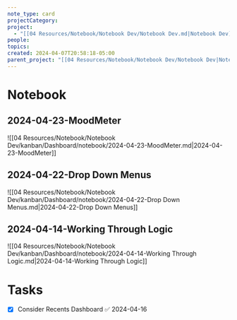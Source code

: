 ```yaml
---
note_type: card
projectCategory: 
project:
  - "[[04 Resources/Notebook/Notebook Dev/Notebook Dev.md|Notebook Dev]]"
people: 
topics: 
created: 2024-04-07T20:58:18-05:00
parent_project: "[[04 Resources/Notebook/Notebook Dev/Notebook Dev|Notebook Dev]]"
---
```

# Notebook
## 2024-04-23-MoodMeter
 ![[04 Resources/Notebook/Notebook Dev/kanban/Dashboard/notebook/2024-04-23-MoodMeter.md|2024-04-23-MoodMeter]]
## 2024-04-22-Drop Down Menus
 ![[04 Resources/Notebook/Notebook Dev/kanban/Dashboard/notebook/2024-04-22-Drop Down Menus.md|2024-04-22-Drop Down Menus]]
## 2024-04-14-Working Through Logic
 ![[04 Resources/Notebook/Notebook Dev/kanban/Dashboard/notebook/2024-04-14-Working Through Logic.md|2024-04-14-Working Through Logic]]

# Tasks
- [x] Consider Recents Dashboard ✅ 2024-04-16

